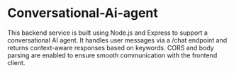 # Conversational-Ai-agent
This backend service is built using Node.js and Express to support a conversational AI agent. It handles user messages via a /chat endpoint and returns context-aware responses based on keywords. CORS and body parsing are enabled to ensure smooth communication with the frontend client.
